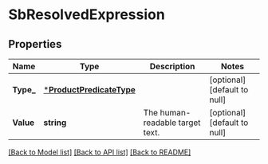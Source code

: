 # SbResolvedExpression

## Properties
Name | Type | Description | Notes
------------ | ------------- | ------------- | -------------
**Type_** | [***ProductPredicateType**](ProductPredicateType.md) |  | [optional] [default to null]
**Value** | **string** | The human-readable target text. | [optional] [default to null]

[[Back to Model list]](../README.md#documentation-for-models) [[Back to API list]](../README.md#documentation-for-api-endpoints) [[Back to README]](../README.md)

